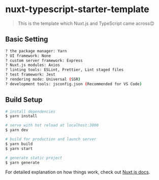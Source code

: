 # nuxt-typescript-starter-template

> This is the template which Nuxt.js and TypeScript came across😊

## Basic Setting

``` bash
? the package manager: Yarn
? UI framework: None
? custom server framework: Express
? Nuxt.js modules: Axios
? linting tools: ESLint, Prettier, Lint staged files
? test framework: Jest
? rendering mode: Universal (SSR)
? development tools: jsconfig.json (Recommended for VS Code)
```

## Build Setup

``` bash
# install dependencies
$ yarn install

# serve with hot reload at localhost:3000
$ yarn dev

# build for production and launch server
$ yarn build
$ yarn start

# generate static project
$ yarn generate
```

For detailed explanation on how things work, check out [Nuxt.js docs](https://nuxtjs.org).
